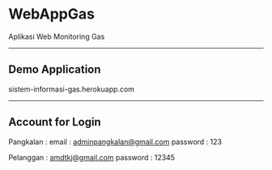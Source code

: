 # WebAppGas
Aplikasi Web Monitoring Gas

----------------
Demo Application
----------------
sistem-informasi-gas.herokuapp.com

----------
Account for Login
----------
Pangkalan :
email : adminpangkalan@gmail.com
password : 123

Pelanggan :
amdtkj@gmail.com
password : 12345




